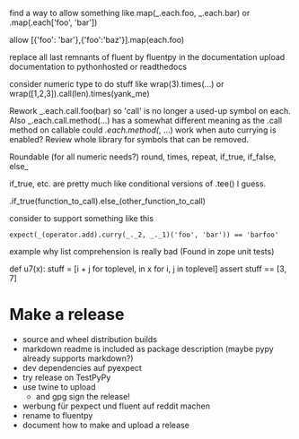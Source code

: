 find a way to allow something like map(_.each.foo, _.each.bar) or .map(.each['foo', 'bar'])

allow [{'foo': 'bar'},{'foo':'baz'}].map(each.foo)

replace all last remnants of fluent by fluentpy in the documentation
upload documentation to pythonhosted or readthedocs

consider numeric type to do stuff like wrap(3).times(...)
    or wrap([1,2,3]).call(len).times(yank_me)

Rework _.each.call.foo(bar) so 'call' is no longer a used-up symbol on each.
Also _.each.call.method(...) has a somewhat different meaning as the .call method on callable
could _.each.method(_, ...) work when auto currying is enabled?
Review whole library for symbols that can be removed.

Roundable (for all numeric needs?)
    round, times, repeat, if_true, if_false, else_

if_true, etc. are pretty much like conditional versions of .tee() I guess.

.if_true(function_to_call).else_(other_function_to_call)

consider to support something like this

    expect(_(operator.add).curry(_._2, _._1)('foo', 'bar')) == 'barfoo'

example why list comprehension is really bad (Found in zope unit tests)

def u7(x):
    stuff = [i + j for toplevel, in x for i, j in toplevel]
    assert stuff == [3, 7]


# Make a release
* source and wheel distribution builds
* markdown readme is included as package description (maybe pypy already supports markdown?)
* dev dependencies auf pyexpect
* try release on TestPyPy
* use twine to upload
    * and gpg sign the release!
* werbung für pexpect und fluent auf reddit machen
* rename to fluentpy
* document how to make and upload a release
